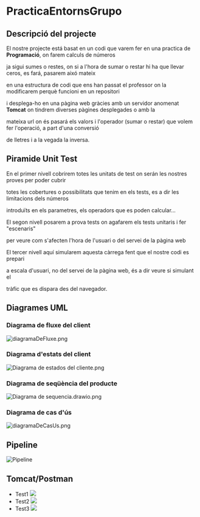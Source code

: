 ﻿# PracticaEntornsGrupo



## Descripció del projecte


El nostre projecte está basat en un codi que varem fer en una practica de **Programació**, on farem calculs de números

ja sigui sumes o restes, on si a l'hora de sumar o restar hi ha que llevar ceros, es fará, pasarem aixó mateix

en una estructura de codi que ens han passat el professor on la modificarem perquè funcioni en un repositori

i desplega-ho en una pàgina web gràcies amb un servidor anomenat **Tomcat** on tindrem diverses pàgines desplegades o amb la

mateixa url on és pasará els valors i l'operador (sumar o restar) que volem fer l'operació, a part d'una conversió 

de lletres i a la vegada la inversa. 


## Piramide Unit Test
En el primer nivell cobrirem totes les unitats de test on serán les nostres proves per poder cubrir 

totes les cobertures o possibilitats que tenim en els tests, es a dir les limitacions dels números

introduïts en els parametres, els operadors que es poden calcular...


El segon nivell posarem a prova tests on agafarem els tests unitaris i fer "escenaris" 

per veure com s'afecten l'hora de l'usuari o del servei de la pàgina web


El tercer nivell aquí simularem aquesta càrrega fent que el nostre codi es prepari

a escala d'usuari, no del servei de la pàgina web, és a dir veure si simulant el

tràfic que es dispara des del navegador.


## Diagrames UML

### Diagrama de fluxe del client
![diagramaDeFluxe.png](src/img/diagramaDeFluxe.png)
### Diagrama d'estats del client
![Diagrama de estados del cliente.png](src/img/DiagramaDeSequencia.drawio.png)
### Diagrama de seqüència del producte

![Diagrama de sequencia.drawio.png](src/img/DiagramaDeSequencia.drawio.png)
### Diagrama de cas d'ús
![diagramaDeCasUs.png](src/img/diagramaDeCasUs.png)

## Pipeline
![Pipeline](src/img/pipeline.jpg)


## Tomcat/Postman

* Test1
    ![](src/img/test1.png)
* Test2
    ![](src/img/test2.png)
* Test3
    ![](src/img/test3.png)
